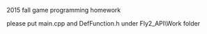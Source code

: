 2015 fall game programming homework

please put main.cpp and DefFunction.h under Fly2_API\Work folder